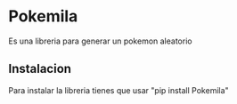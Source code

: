 # Pokemila

Es una libreria para generar un pokemon aleatorio 

## Instalacion

Para instalar la libreria tienes que usar "pip install Pokemila"